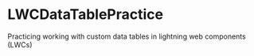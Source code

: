 # LWCDataTablePractice
Practicing working with custom data tables in lightning web components (LWCs)
